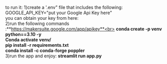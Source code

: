 to run it:
1)create a '.env" file that includes the following:<br>
GOOGLE_API_KEY="put your Google Api Key here"<br>
you can obtain your key from here: <br>
2)run the following commands :**https://makersuite.google.com/app/apikey**<br>
**conda create -p venv python==3.10 -y**<br>
**Conda activate venv/** <br>
**pip install -r requirements.txt**<br>
**conda install -c conda-forge poppler**<br>
3)run the app and enjoy: **streamlit run app.py**<br>
